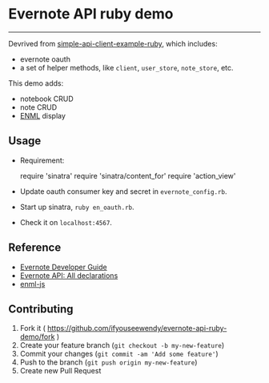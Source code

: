 # Evernote API ruby demo
- - -

Devrived from [simple-api-client-example-ruby](https://github.com/evernote/simple-api-client-example-ruby), which includes:

+ evernote oauth
+ a set of helper methods, like `client`, `user_store`, `note_store`, etc.

This demo adds:

+ notebook CRUD
+ note CRUD
+ [ENML](http://dev.evernote.com/doc/articles/enml.php) display

## Usage
+ Requirement:

    require 'sinatra'
    require 'sinatra/content_for'
    require 'action_view'

+ Update oauth consumer key and secret in `evernote_config.rb`.
+ Start up sinatra, `ruby en_oauth.rb`.
+ Check it on `localhost:4567`.

## Reference

+ [Evernote Developer Guide](http://dev.evernote.com/doc/start/ruby.php)
+ [Evernote API: All declarations](http://dev.evernote.com/doc/reference/)
+ [enml-js](https://github.com/wanasit/enml-js)

## Contributing

1. Fork it ( https://github.com/ifyouseewendy/evernote-api-ruby-demo/fork )
2. Create your feature branch (`git checkout -b my-new-feature`)
3. Commit your changes (`git commit -am 'Add some feature'`)
4. Push to the branch (`git push origin my-new-feature`)
5. Create new Pull Request
